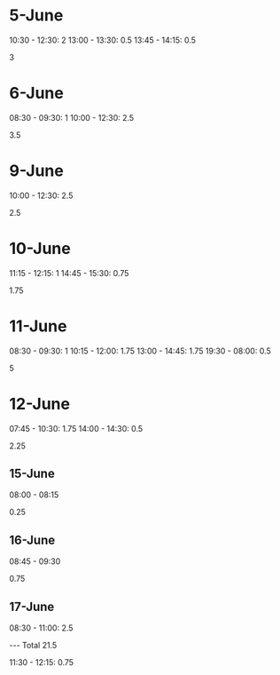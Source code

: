 # 5-June

10:30 - 12:30: 2
13:00 - 13:30: 0.5
13:45 - 14:15: 0.5

3

# 6-June

08:30 - 09:30: 1
10:00 - 12:30: 2.5

3.5

# 9-June

10:00 - 12:30: 2.5

2.5

# 10-June

11:15 - 12:15: 1
14:45 - 15:30: 0.75

1.75

# 11-June

08:30 - 09:30: 1
10:15 - 12:00: 1.75
13:00 - 14:45: 1.75
19:30 - 08:00: 0.5

5

# 12-June

07:45 - 10:30: 1.75
14:00 - 14:30: 0.5

2.25

## 15-June

08:00 - 08:15

0.25

## 16-June

08:45 - 09:30

0.75

## 17-June

08:30 - 11:00: 2.5

--- Total 21.5

11:30 - 12:15: 0.75
